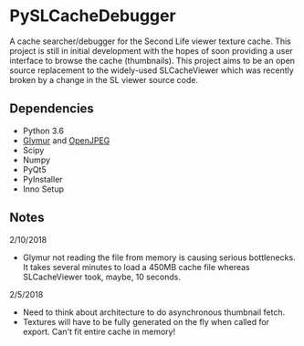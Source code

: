# PySLCacheDebugger
A cache searcher/debugger for the Second Life viewer texture cache. This project is still in initial development with the hopes of soon providing a user interface to browse the cache (thumbnails). This project aims to be an open source replacement to the widely-used SLCacheViewer which was recently broken by a change in the SL viewer source code.

## Dependencies
* Python 3.6
* [Glymur](https://github.com/quintusdias/glymur) and [OpenJPEG](http://www.openjpeg.org/)
* Scipy
* Numpy
* PyQt5
* PyInstaller
* Inno Setup

## Notes

2/10/2018
* Glymur not reading the file from memory is causing serious bottlenecks. It takes several minutes to load a 450MB cache file whereas SLCacheViewer took, maybe, 10 seconds.

2/5/2018
* Need to think about architecture to do asynchronous thumbnail fetch.
* Textures will have to be fully generated on the fly when called for export. Can't fit entire cache in memory!